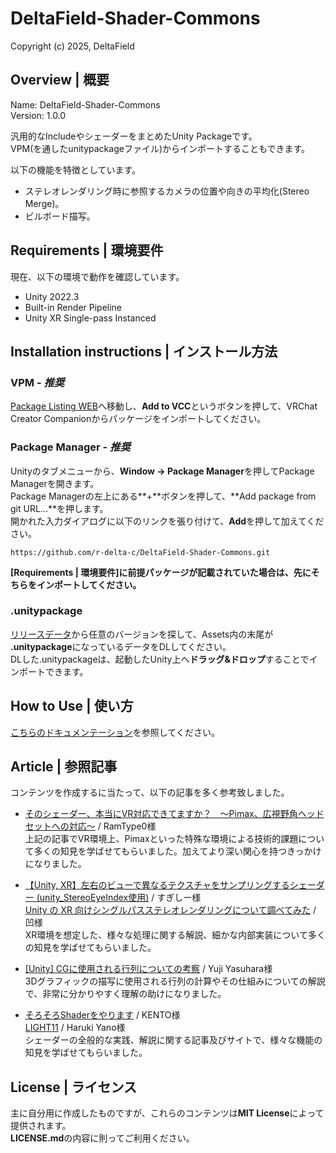 # DeltaField-Shader-Commons
Copyright (c) 2025, DeltaField



## Overview | 概要
Name: DeltaField-Shader-Commons<br>
Version: 1.0.0<br>

汎用的なIncludeやシェーダーをまとめたUnity Packageです。<br>
VPM(を通したunitypackageファイル)からインポートすることもできます。

以下の機能を特徴としています。
* ステレオレンダリング時に参照するカメラの位置や向きの平均化(Stereo Merge)。
* ビルボード描写。

## Requirements | 環境要件
現在、以下の環境で動作を確認しています。
* Unity 2022.3
* Built-in Render Pipeline
* Unity XR Single-pass Instanced

## Installation instructions | インストール方法
### VPM - ***推奨***
[Package Listing WEB](https://r-delta-c.github.io/vpm_repository/)へ移動し、**Add to VCC**というボタンを押して、VRChat Creator Companionからパッケージをインポートしてください。

### Package Manager - ***推奨***
Unityのタブメニューから、**Window -> Package Manager**を押してPackage Managerを開きます。<br>
Package Managerの左上にある**+**ボタンを押して、**Add package from git URL...**を押します。<br>
開かれた入力ダイアログに以下のリンクを張り付けて、**Add**を押して加えてください。<br>
```
https://github.com/r-delta-c/DeltaField-Shader-Commons.git
```
**[Requirements | 環境要件]に前提パッケージが記載されていた場合は、先にそちらをインポートしてください。**

### .unitypackage
[リリースデータ](https://github.com/r-delta-c/DeltaField-Shader-Commons/releases)から任意のバージョンを探して、Assets内の末尾が **.unitypackage**になっているデータをDLしてください。<br>
DLした.unitypackageは、起動したUnity上へ**ドラッグ&ドロップ**することでインポートできます。



## How to Use | 使い方
[こちらのドキュメンテーション](https://github.com/r-delta-c/DeltaField-Shader-Commons/blob/main/Documentation~/shader_commons.md "Documentation~/shader_commons.md")を参照してください。<br>

## Article | 参照記事
コンテンツを作成するに当たって、以下の記事を多く参考致しました。
* [そのシェーダー、本当にVR対応できてますか？　～Pimax、広視野角ヘッドセットへの対応～](https://qiita.com/RamType0/items/baf2b9d5ce0f9fc458be) / RamType0様<br>
上記の記事でVR環境上、Pimaxといった特殊な環境による技術的課題について多くの知見を学ばせてもらいました。加えてより深い関心を持つきっかけになりました。

* [【Unity, XR】左右のビューで異なるテクスチャをサンプリングするシェーダー (unity_StereoEyeIndex使用)](https://tsgcpp.hateblo.jp/entry/2020/06/23/204257) / すぎしー様<br>
[Unity の XR 向けシングルパスステレオレンダリングについて調べてみた](https://tips.hecomi.com/entry/2018/11/04/232219) / 凹様<br>
XR環境を想定した、様々な処理に関する解説、細かな内部実装について多くの知見を学ばせてもらいました。

* [[Unity] CGに使用される行列についての考察](https://qiita.com/yuji_yasuhara/items/8d63455d1d277af4c270) / Yuji Yasuhara様<br>
3Dグラフィックの描写に使用される行列の計算やその仕組みについての解説で、非常に分かりやすく理解の助けになりました。

* [そろそろShaderをやります](https://zenn.dev/kento_o) / KENTO様<br>
[LIGHT11](https://light11.hatenadiary.com/) / Haruki Yano様<br>
シェーダーの全般的な実践、解説に関する記事及びサイトで、様々な機能の知見を学ばせてもらいました。



## License | ライセンス
主に自分用に作成したものですが、これらのコンテンツは**MIT License**によって提供されます。<br>
**LICENSE.md**の内容に則ってご利用ください。
